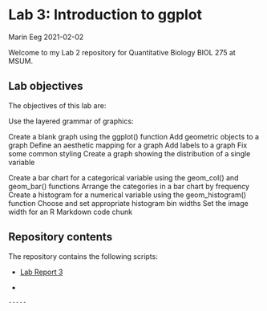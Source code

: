 Lab 3: Introduction to ggplot
================
Marin Eeg
2021-02-02

Welcome to my Lab 2 repository for Quantitative Biology BIOL 275 at
MSUM.

## Lab objectives

The objectives of this lab are:

Use the layered grammar of graphics:

Create a blank graph using the ggplot() function Add geometric objects
to a graph Define an aesthetic mapping for a graph Add labels to a graph
Fix some common styling Create a graph showing the distribution of a
single variable

Create a bar chart for a categorical variable using the geom\_col() and
geom\_bar() functions Arrange the categories in a bar chart by frequency
Create a histogram for a numerical variable using the geom\_histogram()
function Choose and set appropriate histogram bin widths Set the image
width for an R Markdown code chunk

## Repository contents

The repository contains the following scripts:

  - [Lab Report 3](lab-report.md)

  - 
    
    -----
